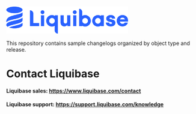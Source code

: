 <p align="left">
  <img src="img/liquibase.png" alt="Liquibase Logo" title="Liquibase Logo" width="324" height="72">
</p>

This repository contains sample changelogs organized by object type and release.

# Contact Liquibase
#### Liquibase sales: https://www.liquibase.com/contact
#### Liquibase support: https://support.liquibase.com/knowledge
